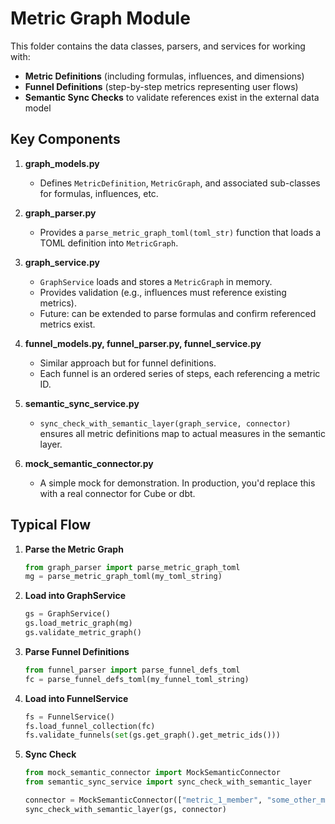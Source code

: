# Metric Graph Module

This folder contains the data classes, parsers, and services for working with:
- **Metric Definitions** (including formulas, influences, and dimensions)
- **Funnel Definitions** (step-by-step metrics representing user flows)
- **Semantic Sync Checks** to validate references exist in the external data model

## Key Components

1. **graph_models.py**  
   - Defines `MetricDefinition`, `MetricGraph`, and associated sub-classes for formulas, influences, etc.

2. **graph_parser.py**  
   - Provides a `parse_metric_graph_toml(toml_str)` function that loads a TOML definition into `MetricGraph`.

3. **graph_service.py**  
   - `GraphService` loads and stores a `MetricGraph` in memory.
   - Provides validation (e.g., influences must reference existing metrics).
   - Future: can be extended to parse formulas and confirm referenced metrics exist.

4. **funnel_models.py, funnel_parser.py, funnel_service.py**  
   - Similar approach but for funnel definitions.
   - Each funnel is an ordered series of steps, each referencing a metric ID.

5. **semantic_sync_service.py**  
   - `sync_check_with_semantic_layer(graph_service, connector)` ensures all metric definitions map to actual measures in the semantic layer.

6. **mock_semantic_connector.py**  
   - A simple mock for demonstration. In production, you'd replace this with a real connector for Cube or dbt.

## Typical Flow

1. **Parse the Metric Graph**  
   ```python
   from graph_parser import parse_metric_graph_toml
   mg = parse_metric_graph_toml(my_toml_string)

2. **Load into GraphService**  
   ```python
   gs = GraphService()
   gs.load_metric_graph(mg)
   gs.validate_metric_graph()

3. **Parse Funnel Definitions**
   ```python
   from funnel_parser import parse_funnel_defs_toml
   fc = parse_funnel_defs_toml(my_funnel_toml_string)

4. **Load into FunnelService**
   ```python
   fs = FunnelService()
   fs.load_funnel_collection(fc)
   fs.validate_funnels(set(gs.get_graph().get_metric_ids()))

5. **Sync Check**
   ```python
   from mock_semantic_connector import MockSemanticConnector
   from semantic_sync_service import sync_check_with_semantic_layer
   
   connector = MockSemanticConnector(["metric_1_member", "some_other_metric_member"])
   sync_check_with_semantic_layer(gs, connector)